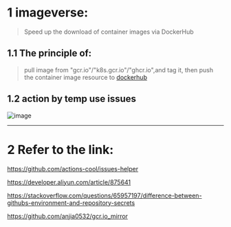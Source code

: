 # 1 imageverse:
> Speed up the download of container images via DockerHub
## 1.1 The principle of:
> pull image from "gcr.io"/"k8s.gcr.io"/"ghcr.io",and tag it, then push the container image resource to [dockerhub](https://hub.docker.com/u/smallverse)

## 1.2 action by temp use issues
![image](https://user-images.githubusercontent.com/11326721/179495683-478bfd1e-c855-46bb-9784-96f2e7871e9d.png)


---

# 2 Refer to the link:

https://github.com/actions-cool/issues-helper

https://developer.aliyun.com/article/875641

https://stackoverflow.com/questions/65957197/difference-between-githubs-environment-and-repository-secrets

https://github.com/anjia0532/gcr.io_mirror
